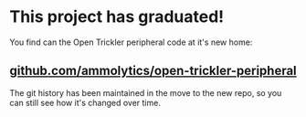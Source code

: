 # This project has graduated!

You find can the Open Trickler peripheral code at it's new home:

## [github.com/ammolytics/open-trickler-peripheral](https://github.com/ammolytics/open-trickler-peripheral)

The git history has been maintained in the move to the new repo, so you can still see how it's changed over time.
